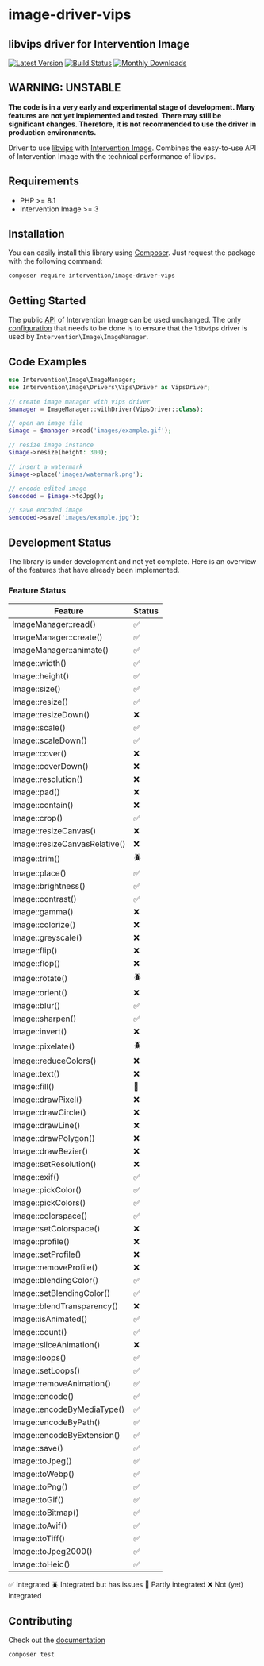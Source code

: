 # image-driver-vips
## libvips driver for Intervention Image

[![Latest Version](https://img.shields.io/packagist/v/intervention/image-driver-vips.svg)](https://packagist.org/packages/intervention/image-driver-vips)
[![Build Status](https://github.com/Intervention/image-driver-vips/actions/workflows/run-tests.yml/badge.svg)](https://github.com/Intervention/image-driver-vips/actions)
[![Monthly Downloads](https://img.shields.io/packagist/dm/intervention/image-driver-vips.svg)](https://packagist.org/packages/intervention/image-driver-vips/stats)

## WARNING: UNSTABLE

**The code is in a very early and experimental stage of development. Many
features are not yet implemented and tested. There may still be significant
changes. Therefore, it is not recommended to use the driver in production
environments.**

Driver to use [libvips](https://github.com/libvips/libvips) with [Intervention
Image](https://github.com/Intervention/image). Combines the easy-to-use API of
Intervention Image with the technical performance of libvips.

## Requirements

- PHP >= 8.1
- Intervention Image >= 3

## Installation

You can easily install this library using [Composer](https://getcomposer.org).
Just request the package with the following command:
    
```bash
composer require intervention/image-driver-vips
```

## Getting Started

The public [API](https://image.intervention.io/v3) of Intervention Image can be
used unchanged. The only [configuration](https://image.intervention.io/v3/basics/image-manager) that needs to be done is to ensure that
the `libvips` driver is used by `Intervention\Image\ImageManager`.

## Code Examples

```php
use Intervention\Image\ImageManager;
use Intervention\Image\Drivers\Vips\Driver as VipsDriver;

// create image manager with vips driver
$manager = ImageManager::withDriver(VipsDriver::class);

// open an image file
$image = $manager->read('images/example.gif');

// resize image instance
$image->resize(height: 300);

// insert a watermark
$image->place('images/watermark.png');

// encode edited image
$encoded = $image->toJpg();

// save encoded image
$encoded->save('images/example.jpg');
```

## Development Status

The library is under development and not yet complete. Here is an overview of
the features that have already been implemented.

### Feature Status

| Feature | Status |
| - | - |
| ImageManager::read() | ✅ |
| ImageManager::create() | ✅ |
| ImageManager::animate() | ✅ |
| Image::width() | ✅ |
| Image::height() | ✅ |
| Image::size() | ✅ |
| Image::resize() | ✅ |
| Image::resizeDown() | ❌ |
| Image::scale() | ✅ |
| Image::scaleDown() | ✅ |
| Image::cover() | ❌ |
| Image::coverDown() | ❌ |
| Image::resolution() | ❌ |
| Image::pad() | ❌ |
| Image::contain() | ❌ |
| Image::crop() | ✅ |
| Image::resizeCanvas() | ❌ |
| Image::resizeCanvasRelative() | ❌ |
| Image::trim() | 🪲 |
| Image::place() | ✅ |
| Image::brightness() | ✅ |
| Image::contrast() | ✅ |
| Image::gamma() | ❌ |
| Image::colorize() | ❌ |
| Image::greyscale() | ❌ |
| Image::flip() | ❌ |
| Image::flop() | ❌ |
| Image::rotate() | 🪲 |
| Image::orient() | ❌ |
| Image::blur() | ✅ |
| Image::sharpen() | ✅ |
| Image::invert() | ❌ |
| Image::pixelate() | 🪲 |
| Image::reduceColors() | ❌ |
| Image::text() | ❌ |
| Image::fill() | 🚧 |
| Image::drawPixel() | ❌ |
| Image::drawCircle() | ❌ |
| Image::drawLine() | ❌ |
| Image::drawPolygon() | ❌ |
| Image::drawBezier() | ❌ |
| Image::setResolution() | ❌ |
| Image::exif() | ✅ |
| Image::pickColor() | ✅ |
| Image::pickColors() | ✅ |
| Image::colorspace() | ✅ |
| Image::setColorspace() | ❌ |
| Image::profile() | ❌ |
| Image::setProfile() | ❌ |
| Image::removeProfile() | ❌ |
| Image::blendingColor() | ✅ |
| Image::setBlendingColor() | ✅ |
| Image::blendTransparency() | ❌ |
| Image::isAnimated() | ✅ |
| Image::count() | ✅ |
| Image::sliceAnimation() | ❌ |
| Image::loops() | ✅ |
| Image::setLoops() | ✅ |
| Image::removeAnimation() | ✅ |
| Image::encode() | ✅ |
| Image::encodeByMediaType() | ✅ |
| Image::encodeByPath() | ✅ |
| Image::encodeByExtension() | ✅ |
| Image::save() | ✅ |
| Image::toJpeg() | ✅ |
| Image::toWebp() | ✅ |
| Image::toPng() | ✅ |
| Image::toGif() | ✅ |
| Image::toBitmap() | ✅ |
| Image::toAvif() | ✅ |
| Image::toTiff() | ✅ |
| Image::toJpeg2000() | ✅ |
| Image::toHeic() | ✅ |

✅ Integrated
🪲 Integrated but has issues
🚧 Partly integrated
❌ Not (yet) integrated

## Contributing

Check out the [documentation](https://github.com/Intervention/image/blob/develop/CONTRIBUTING.md)

```bash
composer test
```
